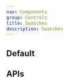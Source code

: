 ```yaml
---
nav: Components
group: Controls
title: Swatches
description: Swatches
---
```


## Default

<code src="./demos/index.tsx" center></code>

## APIs

<API></API>
